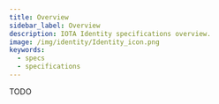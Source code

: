 ```yaml
---
title: Overview
sidebar_label: Overview
description: IOTA Identity specifications overview.
image: /img/identity/Identity_icon.png
keywords:
  - specs
  - specifications
---
```


TODO
